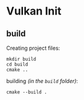 # Vulkan Init

## build

Creating project files:

```
mkdir build
cd build
cmake ..
```

building *(in the `build` folder)*:

```
cmake --build .
```